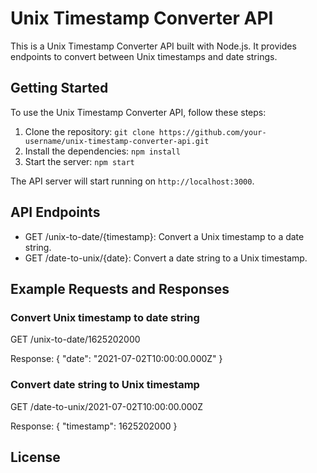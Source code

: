 # Unix Timestamp Converter API

This is a Unix Timestamp Converter API built with Node.js. It provides endpoints to convert between Unix timestamps and date strings.

## Getting Started

To use the Unix Timestamp Converter API, follow these steps:

1. Clone the repository: `git clone https://github.com/your-username/unix-timestamp-converter-api.git`
2. Install the dependencies: `npm install`
3. Start the server: `npm start`

The API server will start running on `http://localhost:3000`.

## API Endpoints

- GET /unix-to-date/{timestamp}: Convert a Unix timestamp to a date string.
- GET /date-to-unix/{date}: Convert a date string to a Unix timestamp.

## Example Requests and Responses

### Convert Unix timestamp to date string

GET /unix-to-date/1625202000

Response:
{
  "date": "2021-07-02T10:00:00.000Z"
}

### Convert date string to Unix timestamp

GET /date-to-unix/2021-07-02T10:00:00.000Z

Response:
{
  "timestamp": 1625202000
}

## License


